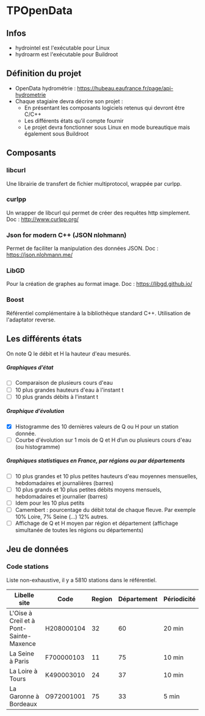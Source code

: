 # TPOpenData

## Infos
- hydrointel est l'exécutable pour Linux 
- hydroarm est l'exécutable pour Buildroot

## Définition du projet
- OpenData hydrométrie : https://hubeau.eaufrance.fr/page/api-hydrometrie
- Chaque stagiaire devra décrire son projet :
	- En présentant les composants logiciels retenus qui devront être C/C++
	- Les différents états qu’il compte fournir
	- Le projet devra fonctionner sous Linux en mode bureautique mais également sous Buildroot

## Composants
### libcurl 
Une librairie de transfert de fichier multiprotocol, wrappée par curlpp.

### curlpp
Un wrapper de libcurl qui permet de créer des requêtes http simplement. Doc : http://www.curlpp.org/

### Json for modern C++ (JSON nlohmann)
Permet de faciliter la manipulation des données JSON. Doc : https://json.nlohmann.me/

### LibGD 
Pour la création de graphes au format image. Doc : https://libgd.github.io/ 

### Boost
Référentiel complémentaire à la bibliothèque standard C++. Utilisation de l'adaptator reverse.

## Les différents états
On note Q le débit et H la hauteur d'eau mesurés.

##### Graphiques d’état
- [ ] Comparaison de plusieurs cours d'eau
- [ ] 10 plus grandes hauteurs d'eau à l'instant t
- [ ] 10 plus grands débits à l'instant t

##### Graphique d’évolution
- [x] Histogramme des 10 dernières valeurs de Q ou H pour un station donnée.
- [ ] Courbe d'évolution sur 1 mois de Q et H d’un ou plusieurs cours d'eau (ou histogramme)

##### Graphiques statistiques en France, par régions ou par départements
- [ ] 10 plus grandes et 10 plus petites hauteurs d'eau moyennes mensuelles, hebdomadaires et journalières (barres)
- [ ] 10 plus grands et 10 plus petites débits moyens mensuels, hebdomadaires et journalier (barres)
- [ ] Idem pour les 10 plus petits
- [ ] Camembert : pourcentage du débit total de chaque fleuve. Par exemple 10% Loire, 7% Seine (…) 12% autres.
- [ ] Affichage de Q et H moyen par région et département (affichage simultanée de toutes les régions ou départements)

## Jeu de données
### Code stations
Liste non-exhaustive, il y a 5810 stations dans le référentiel.

| Libelle site                           |    Code    | Region | Département | Périodicité |
|----------------------------------------|------------|--------|-------------|-------------|
|L'Oise à Creil et à Pont-Sainte-Maxence | H208000104 |   32   |     60      |   20 min    |
| La Seine à Paris			 | F700000103 |   11   |     75      |   10 min    |
| La Loire à Tours 			 | K490003010 |   24   |     37      |   10 min    |
| La Garonne à Bordeaux 		 | O972001001 |   75   |     33      |    5 min    |


